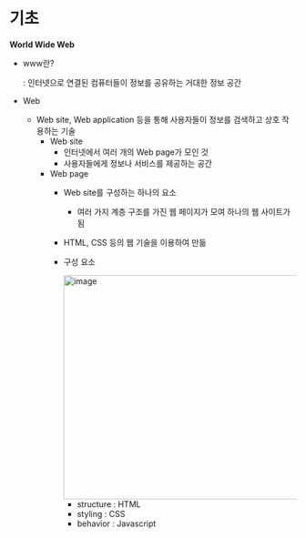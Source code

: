 # 기초

**World Wide Web**

- www란?
    
    : 인터넷으로 연결된 컴퓨터들이 정보를 공유하는 거대한 정보 공간
    
- Web
    - Web site, Web application 등을 통해 
    사용자들이 정보를 검색하고 상호 작용하는 기술
        - Web site
            - 인터넷에서 여러 개의 Web  page가 모인 것
            - 사용자들에게 정보나 서비스를 제공하는 공간
        - Web page
            - Web site를 구성하는 하나의 요소
                - 여러 가지 계층 구조를 가진 웹 페이지가 모여 하나의 웹 사이트가 됨
            - HTML, CSS 등의 웹 기술을 이용하여 만듦
            - 구성 요소
                
                <img width="724" height="394" alt="image" src="https://github.com/user-attachments/assets/53cdb360-9610-460e-a3a2-9543f2cbff02" />

                
                - structure : HTML
                - styling : CSS
                - behavior : Javascript
